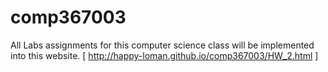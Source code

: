 # comp367003
All Labs assignments for this computer science class will be implemented into this website.
                                  [ http://happy-loman.github.io/comp367003/HW_2.html ]
